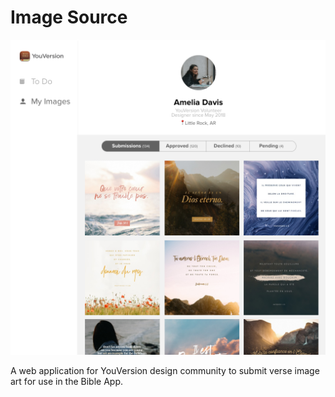 # Image Source

![](/ui-design/user-profile/desktop.png)

A web application for YouVersion design community to submit verse image art for use in the Bible App.
